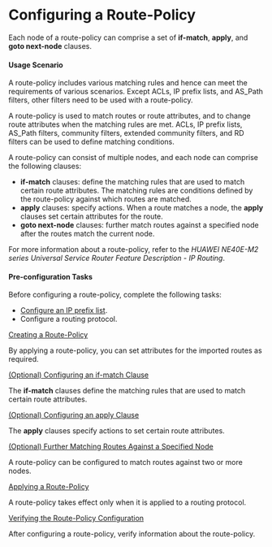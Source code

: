 Configuring a Route-Policy
==========================

Each node of a route-policy can comprise a set of **if-match**, **apply**, and **goto next-node** clauses.

#### Usage Scenario

A route-policy includes various matching rules and hence can meet the requirements of various scenarios. Except ACLs, IP prefix lists, and AS\_Path filters, other filters need to be used with a route-policy.

A route-policy is used to match routes or route attributes, and to change route attributes when the matching rules are met. ACLs, IP prefix lists, AS\_Path filters, community filters, extended community filters, and RD filters can be used to define matching conditions.

A route-policy can consist of multiple nodes, and each node can comprise the following clauses:

* **if-match** clauses: define the matching rules that are used to match certain route attributes. The matching rules are conditions defined by the route-policy against which routes are matched.
* **apply** clauses: specify actions. When a route matches a node, the **apply** clauses set certain attributes for the route.
* **goto next-node** clauses: further match routes against a specified node after the routes match the current node.

For more information about a route-policy, refer to the *HUAWEI NE40E-M2 series Universal Service Router Feature Description - IP Routing*.


#### Pre-configuration Tasks

Before configuring a route-policy, complete the following tasks:

* [Configure an IP prefix list](dc_vrp_route-policy_cfg_0003.html).
* Configure a routing protocol.


[Creating a Route-Policy](../../../../software/nev8r10_vrpv8r16/user/vrp/dc_vrp_route-policy_cfg_0008.html)

By applying a route-policy, you can set attributes for the imported routes as required.

[(Optional) Configuring an if-match Clause](../../../../software/nev8r10_vrpv8r16/user/vrp/dc_vrp_route-policy_cfg_0009.html)

The **if-match** clauses define the matching rules that are used to match certain route attributes.

[(Optional) Configuring an apply Clause](../../../../software/nev8r10_vrpv8r16/user/vrp/dc_vrp_route-policy_cfg_0010.html)

The **apply** clauses specify actions to set certain route attributes.

[(Optional) Further Matching Routes Against a Specified Node](../../../../software/nev8r10_vrpv8r16/user/vrp/dc_vrp_route-policy_cfg_0043.html)

A route-policy can be configured to match routes against two or more nodes.

[Applying a Route-Policy](../../../../software/nev8r10_vrpv8r16/user/vrp/dc_vrp_route-policy_cfg_0042.html)

A route-policy takes effect only when it is applied to a routing protocol.

[Verifying the Route-Policy Configuration](../../../../software/nev8r10_vrpv8r16/user/vrp/dc_vrp_route-policy_cfg_0011.html)

After configuring a route-policy, verify information about the route-policy.